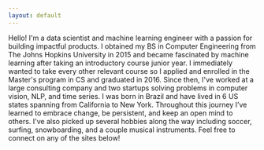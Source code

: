 ```yaml
---
layout: default
---
```



Hello! I'm a data scientist and machine learning engineer with a passion for building impactful products. I obtained my BS in Computer Engineering from The Johns Hopkins University in 2015 and became fascinated by machine learning after taking an introductory course junior year. I immediately wanted to take every other relevant course so I applied and enrolled in the Master's program in CS and graduated in 2016. Since then,  I've worked at a large consulting company and two startups solving problems in computer vision, NLP, and time series. I was born in Brazil and have lived in 6 US states spanning from California to New York. Throughout this journey I’ve learned to embrace change, be persistent, and keep an open mind to others. I've also picked up several hobbies along the way including soccer, surfing, snowboarding, and a couple musical instruments. Feel free to connect on any of the sites below!
